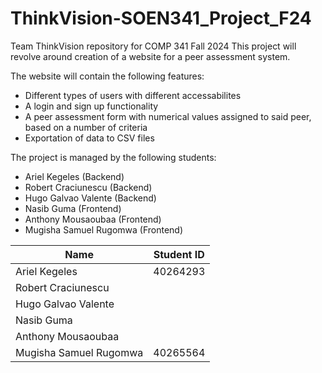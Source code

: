 # ThinkVision-SOEN341_Project_F24
Team ThinkVision repository for COMP 341 Fall 2024
This project will revolve around creation of a website for a peer assessment system.

The website will contain the following features:
- Different types of users with different accessabilites
- A login and sign up functionality
- A peer assessment form with numerical values assigned to said peer, based on a number of criteria
- Exportation of data to CSV files

The project is managed by the following students:
- Ariel Kegeles (Backend)
- Robert Craciunescu (Backend)
- Hugo Galvao Valente (Backend)
- Nasib Guma (Frontend)
- Anthony Mousaoubaa (Frontend)
- Mugisha Samuel Rugomwa (Frontend)



|             Name           |     Student ID   | 
|----------------------------|------------------|
|       Ariel Kegeles        |     40264293     |
|     Robert Craciunescu     |                  |
|     Hugo Galvao Valente    |                  |
|        Nasib Guma          |                  |
|     Anthony Mousaoubaa     |                  |
|   Mugisha Samuel Rugomwa   |      40265564    |
